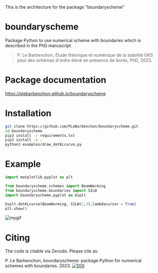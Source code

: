 This is the architecture for the package "boundaryscheme" 


# boundaryscheme
Package Python to use numerical scheme with boundaries which is described in the PhD manuscript 
> P. Le Barbenchon, Étude théorique et numérique de la stabilité GKS pour des schémas d'ordre élevé en présence de bords, PhD, 2023.

# Package documentation

https://plebarbenchon.github.io/boundaryscheme

# Installation
```bash
git clone https://github.com/PLeBarbenchon/boundaryscheme.git
cd boundaryscheme
pip3 install -r requirements.txt
pip3 install -e .
python3 examples/draw_detKLcurve.py
```

# Example 
```python
import matplotlib.pyplot as plt

from boundaryscheme.schemes import BeamWarming
from boundaryscheme.boundaries import SILW
import boundaryscheme.pyplot as bsplt

bsplt.detKLcurve(BeamWarming, SILW(2,3),lambdacursor = True)
plt.show()
```

![mygif](https://github.com/PLeBarbenchon/boundaryscheme/assets/92107096/2ca0d414-77a6-410e-a582-a3950699dcf0)

# Citing

The code is citable via Zenodo. Please cite as:

P. Le Barbenchon, boundaryscheme: package Python for numerical schemes with boundaries. 2023. [![DOI](https://zenodo.org/badge/DOI/10.5281/zenodo.7773742.svg)](https://doi.org/10.5281/zenodo.7773742)

